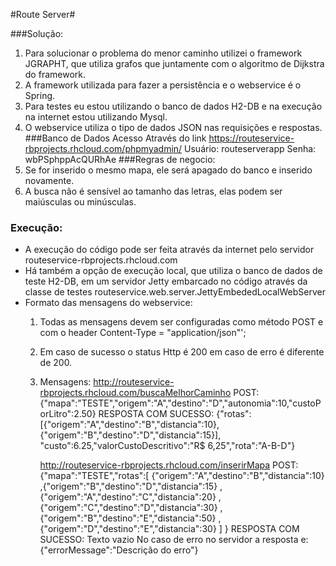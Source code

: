 #Route Server#

###Solução:
   1. Para solucionar o problema do menor caminho 
   utilizei o framework JGRAPHT, que utiliza grafos
   que juntamente com o algoritmo de Dijkstra do framework. 
   2. A framework utilizada para fazer a persistência e o webservice é o Spring.
   3. Para testes eu estou utilizando o banco de dados H2-DB e na execução na internet estou utilizando Mysql.
   4. O webservice utiliza o tipo de dados JSON nas requisições e respostas.    
###Banco de Dados Acesso
     Através do link https://routeservice-rbprojects.rhcloud.com/phpmyadmin/
     Usuário: routeserverapp 
     Senha: wbPSphppAcQURhAe
###Regras de negocio:
  1. Se for inserido o mesmo mapa, ele será apagado do banco e inserido novamente.
  2. A busca não é sensível ao tamanho das letras, elas podem ser maiúsculas ou minúsculas.
### Execução:  
  - A execução do código pode ser feita através da internet  pelo servidor routeservice-rbprojects.rhcloud.com
  - Há também a opção de execução local, que utiliza o banco de dados de teste H2-DB, em um servidor Jetty embarcado no código
     através da classe de testes routeservice.web.server.JettyEmbededLocalWebServer   
  - Formato das mensagens do webservice:
       1. Todas as mensagens devem ser configuradas como método POST e  com o header Content-Type = "application/json"';      
       2. Em caso de sucesso o status Http é 200 em caso de erro é diferente de 200.
       3. Mensagens:
	       http://routeservice-rbprojects.rhcloud.com/buscaMelhorCaminho
		   POST: 
		   {"mapa":"TESTE","origem":"A","destino":"D","autonomia":10,"custoPorLitro":2.50}
		   RESPOSTA COM SUCESSO:
		  {"rotas":[{"origem":"A","destino":"B","distancia":10},
		  {"origem":"B","destino":"D","distancia":15}],
		  "custo":6.25,"valorCustoDescritivo":"R$ 6,25","rota":"A-B-D"}
		   
		   http://routeservice-rbprojects.rhcloud.com/inserirMapa
		   POST: 
		   {"mapa":"TESTE","rotas":[
			 {"origem":"A","destino":"B","distancia":10}
			,{"origem":"B","destino":"D","distancia":15}
			,{"origem":"A","destino":"C","distancia":20}
			,{"origem":"C","destino":"D","distancia":30}
			,{"origem":"B","destino":"E","distancia":50}
			,{"origem":"D","destino":"E","distancia":30}
			]
			}
			RESPOSTA COM SUCESSO: Texto vazio
	        	No caso de erro no servidor a resposta e:
			{"errorMessage":"Descrição do erro"}

  
